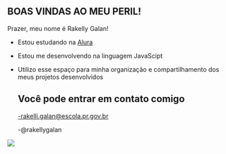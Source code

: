 ## BOAS VINDAS AO MEU PERIL!

Prazer, meu nome é Rakelly Galan!
- Estou estudando na [Alura](https://alura.com.br)
- Estou me desenvolvendo na linguagem JavaScipt
- Utilizo esse espaço para minha organização e compartilhamento dos meus projetos desenvolvidos


  ## Você pode entrar em contato comigo

  -rakelli.galan@escola.pr.gov.br
  
  -@rakellygalan

![](https://media.tenor.com/6tzpObH_rnEAAAAM/mochi-mochimon.gif)
